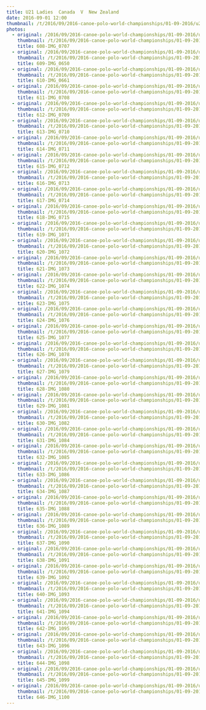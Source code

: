 ```yaml
---
title: U21 Ladies  Canada  V  New Zealand
date: 2016-09-01 12:00
thumbnail: /t/2016/09/2016-canoe-polo-world-championships/01-09-2016/u21-ladies-canada-v-new-zealand/608-img_0707.jpg
photos:
  - original: /2016/09/2016-canoe-polo-world-championships/01-09-2016/u21-ladies-canada-v-new-zealand/608-img_0707.jpg
    thumbnail: /t/2016/09/2016-canoe-polo-world-championships/01-09-2016/u21-ladies-canada-v-new-zealand/608-img_0707.jpg
    title: 608-IMG_0707
  - original: /2016/09/2016-canoe-polo-world-championships/01-09-2016/u21-ladies-canada-v-new-zealand/609-img_0650.jpg
    thumbnail: /t/2016/09/2016-canoe-polo-world-championships/01-09-2016/u21-ladies-canada-v-new-zealand/609-img_0650.jpg
    title: 609-IMG_0650
  - original: /2016/09/2016-canoe-polo-world-championships/01-09-2016/u21-ladies-canada-v-new-zealand/610-img_0661.jpg
    thumbnail: /t/2016/09/2016-canoe-polo-world-championships/01-09-2016/u21-ladies-canada-v-new-zealand/610-img_0661.jpg
    title: 610-IMG_0661
  - original: /2016/09/2016-canoe-polo-world-championships/01-09-2016/u21-ladies-canada-v-new-zealand/611-img_0708.jpg
    thumbnail: /t/2016/09/2016-canoe-polo-world-championships/01-09-2016/u21-ladies-canada-v-new-zealand/611-img_0708.jpg
    title: 611-IMG_0708
  - original: /2016/09/2016-canoe-polo-world-championships/01-09-2016/u21-ladies-canada-v-new-zealand/612-img_0709.jpg
    thumbnail: /t/2016/09/2016-canoe-polo-world-championships/01-09-2016/u21-ladies-canada-v-new-zealand/612-img_0709.jpg
    title: 612-IMG_0709
  - original: /2016/09/2016-canoe-polo-world-championships/01-09-2016/u21-ladies-canada-v-new-zealand/613-img_0710.jpg
    thumbnail: /t/2016/09/2016-canoe-polo-world-championships/01-09-2016/u21-ladies-canada-v-new-zealand/613-img_0710.jpg
    title: 613-IMG_0710
  - original: /2016/09/2016-canoe-polo-world-championships/01-09-2016/u21-ladies-canada-v-new-zealand/614-img_0711.jpg
    thumbnail: /t/2016/09/2016-canoe-polo-world-championships/01-09-2016/u21-ladies-canada-v-new-zealand/614-img_0711.jpg
    title: 614-IMG_0711
  - original: /2016/09/2016-canoe-polo-world-championships/01-09-2016/u21-ladies-canada-v-new-zealand/615-img_0712.jpg
    thumbnail: /t/2016/09/2016-canoe-polo-world-championships/01-09-2016/u21-ladies-canada-v-new-zealand/615-img_0712.jpg
    title: 615-IMG_0712
  - original: /2016/09/2016-canoe-polo-world-championships/01-09-2016/u21-ladies-canada-v-new-zealand/616-img_0713.jpg
    thumbnail: /t/2016/09/2016-canoe-polo-world-championships/01-09-2016/u21-ladies-canada-v-new-zealand/616-img_0713.jpg
    title: 616-IMG_0713
  - original: /2016/09/2016-canoe-polo-world-championships/01-09-2016/u21-ladies-canada-v-new-zealand/617-img_0714.jpg
    thumbnail: /t/2016/09/2016-canoe-polo-world-championships/01-09-2016/u21-ladies-canada-v-new-zealand/617-img_0714.jpg
    title: 617-IMG_0714
  - original: /2016/09/2016-canoe-polo-world-championships/01-09-2016/u21-ladies-canada-v-new-zealand/618-img_0715.jpg
    thumbnail: /t/2016/09/2016-canoe-polo-world-championships/01-09-2016/u21-ladies-canada-v-new-zealand/618-img_0715.jpg
    title: 618-IMG_0715
  - original: /2016/09/2016-canoe-polo-world-championships/01-09-2016/u21-ladies-canada-v-new-zealand/619-img_1071.jpg
    thumbnail: /t/2016/09/2016-canoe-polo-world-championships/01-09-2016/u21-ladies-canada-v-new-zealand/619-img_1071.jpg
    title: 619-IMG_1071
  - original: /2016/09/2016-canoe-polo-world-championships/01-09-2016/u21-ladies-canada-v-new-zealand/620-img_1072.jpg
    thumbnail: /t/2016/09/2016-canoe-polo-world-championships/01-09-2016/u21-ladies-canada-v-new-zealand/620-img_1072.jpg
    title: 620-IMG_1072
  - original: /2016/09/2016-canoe-polo-world-championships/01-09-2016/u21-ladies-canada-v-new-zealand/621-img_1073.jpg
    thumbnail: /t/2016/09/2016-canoe-polo-world-championships/01-09-2016/u21-ladies-canada-v-new-zealand/621-img_1073.jpg
    title: 621-IMG_1073
  - original: /2016/09/2016-canoe-polo-world-championships/01-09-2016/u21-ladies-canada-v-new-zealand/622-img_1074.jpg
    thumbnail: /t/2016/09/2016-canoe-polo-world-championships/01-09-2016/u21-ladies-canada-v-new-zealand/622-img_1074.jpg
    title: 622-IMG_1074
  - original: /2016/09/2016-canoe-polo-world-championships/01-09-2016/u21-ladies-canada-v-new-zealand/623-img_1075.jpg
    thumbnail: /t/2016/09/2016-canoe-polo-world-championships/01-09-2016/u21-ladies-canada-v-new-zealand/623-img_1075.jpg
    title: 623-IMG_1075
  - original: /2016/09/2016-canoe-polo-world-championships/01-09-2016/u21-ladies-canada-v-new-zealand/624-img_1076.jpg
    thumbnail: /t/2016/09/2016-canoe-polo-world-championships/01-09-2016/u21-ladies-canada-v-new-zealand/624-img_1076.jpg
    title: 624-IMG_1076
  - original: /2016/09/2016-canoe-polo-world-championships/01-09-2016/u21-ladies-canada-v-new-zealand/625-img_1077.jpg
    thumbnail: /t/2016/09/2016-canoe-polo-world-championships/01-09-2016/u21-ladies-canada-v-new-zealand/625-img_1077.jpg
    title: 625-IMG_1077
  - original: /2016/09/2016-canoe-polo-world-championships/01-09-2016/u21-ladies-canada-v-new-zealand/626-img_1078.jpg
    thumbnail: /t/2016/09/2016-canoe-polo-world-championships/01-09-2016/u21-ladies-canada-v-new-zealand/626-img_1078.jpg
    title: 626-IMG_1078
  - original: /2016/09/2016-canoe-polo-world-championships/01-09-2016/u21-ladies-canada-v-new-zealand/627-img_1079.jpg
    thumbnail: /t/2016/09/2016-canoe-polo-world-championships/01-09-2016/u21-ladies-canada-v-new-zealand/627-img_1079.jpg
    title: 627-IMG_1079
  - original: /2016/09/2016-canoe-polo-world-championships/01-09-2016/u21-ladies-canada-v-new-zealand/628-img_1080.jpg
    thumbnail: /t/2016/09/2016-canoe-polo-world-championships/01-09-2016/u21-ladies-canada-v-new-zealand/628-img_1080.jpg
    title: 628-IMG_1080
  - original: /2016/09/2016-canoe-polo-world-championships/01-09-2016/u21-ladies-canada-v-new-zealand/629-img_1081.jpg
    thumbnail: /t/2016/09/2016-canoe-polo-world-championships/01-09-2016/u21-ladies-canada-v-new-zealand/629-img_1081.jpg
    title: 629-IMG_1081
  - original: /2016/09/2016-canoe-polo-world-championships/01-09-2016/u21-ladies-canada-v-new-zealand/630-img_1082.jpg
    thumbnail: /t/2016/09/2016-canoe-polo-world-championships/01-09-2016/u21-ladies-canada-v-new-zealand/630-img_1082.jpg
    title: 630-IMG_1082
  - original: /2016/09/2016-canoe-polo-world-championships/01-09-2016/u21-ladies-canada-v-new-zealand/631-img_1084.jpg
    thumbnail: /t/2016/09/2016-canoe-polo-world-championships/01-09-2016/u21-ladies-canada-v-new-zealand/631-img_1084.jpg
    title: 631-IMG_1084
  - original: /2016/09/2016-canoe-polo-world-championships/01-09-2016/u21-ladies-canada-v-new-zealand/632-img_1085.jpg
    thumbnail: /t/2016/09/2016-canoe-polo-world-championships/01-09-2016/u21-ladies-canada-v-new-zealand/632-img_1085.jpg
    title: 632-IMG_1085
  - original: /2016/09/2016-canoe-polo-world-championships/01-09-2016/u21-ladies-canada-v-new-zealand/633-img_1086.jpg
    thumbnail: /t/2016/09/2016-canoe-polo-world-championships/01-09-2016/u21-ladies-canada-v-new-zealand/633-img_1086.jpg
    title: 633-IMG_1086
  - original: /2016/09/2016-canoe-polo-world-championships/01-09-2016/u21-ladies-canada-v-new-zealand/634-img_1087.jpg
    thumbnail: /t/2016/09/2016-canoe-polo-world-championships/01-09-2016/u21-ladies-canada-v-new-zealand/634-img_1087.jpg
    title: 634-IMG_1087
  - original: /2016/09/2016-canoe-polo-world-championships/01-09-2016/u21-ladies-canada-v-new-zealand/635-img_1088.jpg
    thumbnail: /t/2016/09/2016-canoe-polo-world-championships/01-09-2016/u21-ladies-canada-v-new-zealand/635-img_1088.jpg
    title: 635-IMG_1088
  - original: /2016/09/2016-canoe-polo-world-championships/01-09-2016/u21-ladies-canada-v-new-zealand/636-img_1089.jpg
    thumbnail: /t/2016/09/2016-canoe-polo-world-championships/01-09-2016/u21-ladies-canada-v-new-zealand/636-img_1089.jpg
    title: 636-IMG_1089
  - original: /2016/09/2016-canoe-polo-world-championships/01-09-2016/u21-ladies-canada-v-new-zealand/637-img_1090.jpg
    thumbnail: /t/2016/09/2016-canoe-polo-world-championships/01-09-2016/u21-ladies-canada-v-new-zealand/637-img_1090.jpg
    title: 637-IMG_1090
  - original: /2016/09/2016-canoe-polo-world-championships/01-09-2016/u21-ladies-canada-v-new-zealand/638-img_1091.jpg
    thumbnail: /t/2016/09/2016-canoe-polo-world-championships/01-09-2016/u21-ladies-canada-v-new-zealand/638-img_1091.jpg
    title: 638-IMG_1091
  - original: /2016/09/2016-canoe-polo-world-championships/01-09-2016/u21-ladies-canada-v-new-zealand/639-img_1092.jpg
    thumbnail: /t/2016/09/2016-canoe-polo-world-championships/01-09-2016/u21-ladies-canada-v-new-zealand/639-img_1092.jpg
    title: 639-IMG_1092
  - original: /2016/09/2016-canoe-polo-world-championships/01-09-2016/u21-ladies-canada-v-new-zealand/640-img_1093.jpg
    thumbnail: /t/2016/09/2016-canoe-polo-world-championships/01-09-2016/u21-ladies-canada-v-new-zealand/640-img_1093.jpg
    title: 640-IMG_1093
  - original: /2016/09/2016-canoe-polo-world-championships/01-09-2016/u21-ladies-canada-v-new-zealand/641-img_1094.jpg
    thumbnail: /t/2016/09/2016-canoe-polo-world-championships/01-09-2016/u21-ladies-canada-v-new-zealand/641-img_1094.jpg
    title: 641-IMG_1094
  - original: /2016/09/2016-canoe-polo-world-championships/01-09-2016/u21-ladies-canada-v-new-zealand/642-img_1095.jpg
    thumbnail: /t/2016/09/2016-canoe-polo-world-championships/01-09-2016/u21-ladies-canada-v-new-zealand/642-img_1095.jpg
    title: 642-IMG_1095
  - original: /2016/09/2016-canoe-polo-world-championships/01-09-2016/u21-ladies-canada-v-new-zealand/643-img_1096.jpg
    thumbnail: /t/2016/09/2016-canoe-polo-world-championships/01-09-2016/u21-ladies-canada-v-new-zealand/643-img_1096.jpg
    title: 643-IMG_1096
  - original: /2016/09/2016-canoe-polo-world-championships/01-09-2016/u21-ladies-canada-v-new-zealand/644-img_1098.jpg
    thumbnail: /t/2016/09/2016-canoe-polo-world-championships/01-09-2016/u21-ladies-canada-v-new-zealand/644-img_1098.jpg
    title: 644-IMG_1098
  - original: /2016/09/2016-canoe-polo-world-championships/01-09-2016/u21-ladies-canada-v-new-zealand/645-img_1099.jpg
    thumbnail: /t/2016/09/2016-canoe-polo-world-championships/01-09-2016/u21-ladies-canada-v-new-zealand/645-img_1099.jpg
    title: 645-IMG_1099
  - original: /2016/09/2016-canoe-polo-world-championships/01-09-2016/u21-ladies-canada-v-new-zealand/646-img_1100.jpg
    thumbnail: /t/2016/09/2016-canoe-polo-world-championships/01-09-2016/u21-ladies-canada-v-new-zealand/646-img_1100.jpg
    title: 646-IMG_1100
---
```

